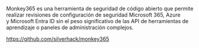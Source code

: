 Monkey365 es una herramienta de seguridad de código abierto que permite realizar revisiones de configuración de seguridad Microsoft 365, Azure y Microsoft Entra ID sin el peso significativo de las API de herramientas de aprendizaje o paneles de administración complejos.

https://github.com/silverhack/monkey365
